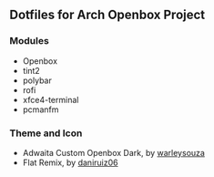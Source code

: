 ## Dotfiles for Arch Openbox Project

### Modules

- Openbox
- tint2
- polybar
- rofi
- xfce4-terminal
- pcmanfm

### Theme and Icon

- Adwaita Custom Openbox Dark, by [warleysouza](https://www.box-look.org/p/1226549/)
- Flat Remix, by [daniruiz06](https://github.com/daniruiz/Flat-Remix)
